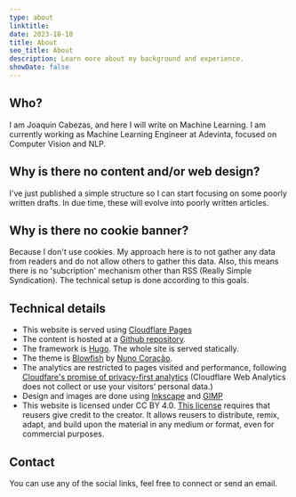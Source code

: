 ```yaml
---
type: about
linktitle: 
date: 2023-10-18
title: About
seo_title: About
description: Learn more about my background and experience.
showDate: false
---
```


## Who?

I am Joaquin Cabezas, and here I will write on Machine Learning. I am currently working as Machine Learning Engineer at Adevinta, focused on Computer Vision and NLP.

## Why is there no content and/or web design?

I've just published a simple structure so I can start focusing on some poorly written drafts. In due time, these will evolve into poorly written articles.

## Why is there no cookie banner?

Because I don't use cookies. My approach here is to not gather any data from readers and do not allow others to gather this data. Also,
this means there is no 'subcription' mechanism other than RSS (Really Simple Syndication). The technical setup is done according to this
goals.

## Technical details

- This website is served using [Cloudflare Pages](https://pages.cloudflare.com/)
- The content is hosted at a [Github repository](https://github.com/joaquincabezas/metandata).
- The framework is [Hugo](https://gohugo.io/). The whole site is served statically.
- The theme is [Blowfish](https://blowfish.page/) by [Nuno Coração](https://nunocoracao.com/).
- The analytics are restricted to pages visited and performance, following [Cloudfare's promise of privacy-first analytics](https://developers.cloudflare.com/analytics/web-analytics/) (Cloudflare Web Analytics does not collect or use your visitors’ personal data.)
- Design and images are done using [Inkscape](https://inkscape.org/) and [GIMP](https://www.gimp.org/)
- This website is licensed under CC BY 4.0. [This license](https://github.com/joaquincabezas/metandata/blob/main/LICENSE) requires that reusers give credit to the creator. It allows reusers to distribute, remix, adapt, and build upon the material in any medium or format, even for commercial purposes. 

## Contact

You can use any of the social links, feel free to connect or send an email.
